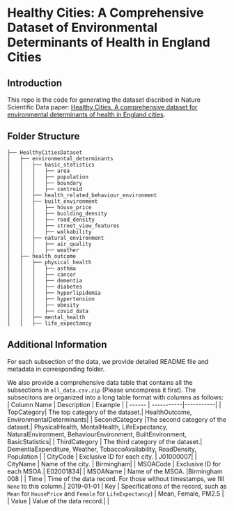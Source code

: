 # Healthy Cities: A Comprehensive Dataset of Environmental Determinants of Health in England Cities

## Introduction

This repo is the code for generating the dataset discribed in Nature Scientific Data paper: [Healthy Cities, A comprehensive dataset for environmental determinants of health in England cities](https://www.nature.com/articles/s41597-023-02060-y).

## Folder Structure
```none
├── HealthyCitiesDataset
│   ├── environmental_determinants
│   │   ├── basic_statistics 
│   │   │   ├── area
│   │   │   ├── population
│   │   │   ├── boundary
│   │   │   ├── centroid
│   │   ├── health_related_behaviour_environment
│   │   ├── built_environment
│   │   │   ├── house_price
│   │   │   ├── building_density
│   │   │   ├── road_density
│   │   │   ├── street_view_features
│   │   │   ├── walkability
│   │   ├── natural_environment
│   │   │   ├── air_quality
│   │   │   ├── weather
│   ├── health_outcome
│   │   ├── physical_health
│   │   │   ├── asthma
│   │   │   ├── cancer
│   │   │   ├── dementia
│   │   │   ├── diabetes
│   │   │   ├── hyperlipidemia
│   │   │   ├── hypertension
│   │   │   ├── obesity
│   │   │   ├── covid_data
│   │   ├── mental_health
│   │   ├── life_expectancy
```

## Additional Information
For each subsection of the data, we provide detailed README file and metadata in corresponding folder.

We also provide a comprehensive data table that contains all the subsections in `all_data.csv.zip` (Please uncompress it first). The subsecitons are organized into a long table format with columns as follows:
| Column Name | Description | Example |
| ------ | -----------|-----------|
| TopCategory| The top category of the dataset.| HealthOutcome, EnvironmentalDeterminants|
| SecondCategory |The second category of the dataset.| PhysicalHealth, MentalHealth, LifeExpectancy, NaturalEnvironment, BehaviourEnvironment, BuiltEnvironment, BasicStatistics|
| ThirdCategory | The third category of the dataset.| DementiaExpenditure, Weather, TobaccoAvailability, RoadDensity, Population |
| CityCode | Exclusive ID for each city. | J01000007|
| CityName | Name of the city. | Birmingham|
| MSOACode | Exclusive ID for each MSOA.| E02001834|
| MSOAName | Name of the MSOA. |Birmingham 008 |
| Time | Time of the data record. For those without timestamps, we fill `None` to this column.| 2019-01-01
| Key | Specifications of the record, such as  `Mean` for `HousePrice` and `Female` for `LifeExpectancy`) |  Mean, Female, PM2.5 |
| Value | Value of the data record.| |